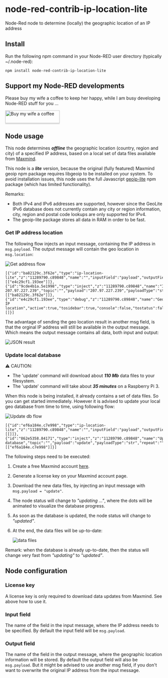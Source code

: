 # node-red-contrib-ip-location-lite
Node-Red node to determine (locally) the geographic location of an IP address

## Install

Run the following npm command in your Node-RED user directory (typically ~/.node-red):
```
npm install node-red-contrib-ip-location-lite
```

## Support my Node-RED developments

Please buy my wife a coffee to keep her happy, while I am busy developing Node-RED stuff for you ...

<a href="https://www.buymeacoffee.com/bartbutenaers" target="_blank"><img src="https://www.buymeacoffee.com/assets/img/custom_images/orange_img.png" alt="Buy my wife a coffee" style="height: 41px !important;width: 174px !important;box-shadow: 0px 3px 2px 0px rgba(190, 190, 190, 0.5) !important;-webkit-box-shadow: 0px 3px 2px 0px rgba(190, 190, 190, 0.5) !important;" ></a>

## Node usage

This node determines ***offline*** the geographic location (country, region and city) of a specified IP address, based on a local set of data files available from [Maxmind](http://maxmind.com/).

This node is a ***lite*** version, because the original (fully featured) Maxmind geoip npm package requires libgeoip to be installed on your system.  To avoid installation issues, this node uses the full Javascript [geoip-lite](https://github.com/geoip-lite/node-geoip) npm package (which has limited functionality).

Remarks:
+ Both IPv4 and IPv6 addresses are supported, however since the GeoLite IPv6 database does not currently contain any city or region information, city, region and postal code lookups are only supported for IPv4.
+ The geoip-lite package stores all data in RAM in order to be fast.

### Get IP address location

The following flow injects an input message, containing the IP address in `msg.payload`.  The output message will contain the geo location in `msg.location`:

![Get address flow](https://user-images.githubusercontent.com/14224149/83962331-d4656200-a89c-11ea-9b17-726f10b51d95.png)

```
[{"id":"ba82129c.3f62e","type":"ip-location-lite","z":"11289790.c89848","name":"","inputField":"payload","outputField":"location","x":410,"y":980,"wires":[["e4c29cf1.193ee"]]},{"id":"9cde4b1a.5e1998","type":"inject","z":"11289790.c89848","name":"Inject 207.97.227.239","topic":"","payload":"207.97.227.239","payloadType":"str","repeat":"","crontab":"","once":false,"onceDelay":0.1,"x":200,"y":980,"wires":[["ba82129c.3f62e"]]},{"id":"e4c29cf1.193ee","type":"debug","z":"11289790.c89848","name":"Geo IP location","active":true,"tosidebar":true,"console":false,"tostatus":false,"complete":"true","targetType":"full","x":600,"y":980,"wires":[]}]
```

The advantage of sending the geo location result in another msg field, is that the orginal IP address will still be available in the output message.  Which means the output message contains all data, both input and output:

![JSON result](https://user-images.githubusercontent.com/14224149/83962569-bc8edd80-a89e-11ea-9ceb-4543ffa80c53.png)

### Update local database

:warning: CAUTION: 
+ The 'update' command will download about ***110 Mb*** data files to your filesystem.
+ The 'update' command will take about ***35 minutes*** on a Raspberry Pi 3. 

When this node is being installed, it already contains a set of data files.  So you can get started immediately.  However it is advised to update your local geo database from time to time, using following flow:

![Update db flow](https://user-images.githubusercontent.com/14224149/84084200-4b0c7780-a9e3-11ea-9436-68b77d599d2b.png)

```
[{"id":"ef6a184e.c7e998","type":"ip-location-lite","z":"11289790.c89848","name":"","inputField":"payload","outputField":"payload","x":450,"y":820,"wires":[[]]},{"id":"862e5358.84171","type":"inject","z":"11289790.c89848","name":"Update database","topic":"","payload":"update","payloadType":"str","repeat":"","crontab":"","once":false,"onceDelay":0.1,"x":240,"y":820,"wires":[["ef6a184e.c7e998"]]}]
```

The following steps need to be executed:

1. Create a free Maxmind account [here](https://www.maxmind.com/en/geolite2/signup).

2. Generate a license key on your Maxmind account page.

3. Download the new data files, by injecting an input message with `msg.payload = "update"`.

4. The node status will change to *"updating ..."*, where the dots will be animated to visualize the database progress.

5. As soon as the database is updated, the node status will change to *"updated"*.  
   
6. At the end, the data files will be up-to-date:   

   ![data files](https://user-images.githubusercontent.com/14224149/83962705-ebf21a00-a89f-11ea-8959-1eb1b979b353.png)
   
Remark: when the database is already up-to-date, then the status will change very fast from *"updating"* to *"updated"*.

## Node configuration

### License key
A license key is only required to download data updates from Maxmind.  See above how to use it.

### Input field
The name of the field in the input message, where the IP address needs to be specified.  By default the input field will be `msg.payload`.

### Output field
The name of the field in the output message, where the geographic location information will be stored.  By default the output field will also be `msg.payload`.  But it might be advised to use another msg field, if you don't want to overwrite the original IP address from the input message.
